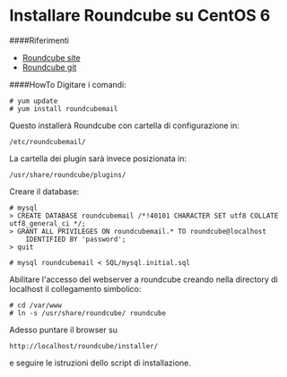Installare Roundcube su CentOS 6
=========

####Riferimenti
- [Roundcube site](http://roundcube.net/)
- [Roundcube git](https://github.com/roundcube/roundcubemail/blob/master/INSTALL)

####HowTo
Digitare i comandi:
```
# yum update
# yum install roundcubemail
```
Questo installerà Roundcube con cartella di configurazione in:
```
/etc/roundcubemail/
```
La cartella dei plugin sarà invece posizionata in:
```
/usr/share/roundcube/plugins/
```
Creare il database:
```
# mysql
> CREATE DATABASE roundcubemail /*!40101 CHARACTER SET utf8 COLLATE utf8_general_ci */;
> GRANT ALL PRIVILEGES ON roundcubemail.* TO roundcube@localhost
    IDENTIFIED BY 'password';
> quit

# mysql roundcubemail < SQL/mysql.initial.sql

```
Abilitare l'accesso del webserver a roundcube creando nella directory di localhost il collegamento simbolico:
```
# cd /var/www
# ln -s /usr/share/roundcube/ roundcube
```
Adesso puntare il browser su
```
http://localhost/roundcube/installer/
```
e seguire le istruzioni dello script di installazione.
